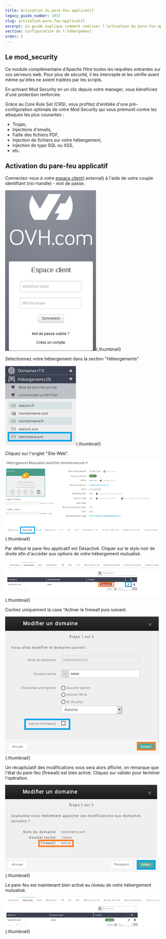 ```yaml
---
title: Activation du pare-feu applicatif
legacy_guide_number: 1937
slug: activation-pare-feu-applicatif
excerpt: Ce guide explique comment realiser l’activation du pare-feu applicatif sur un hebergement mutualise. L’activation du pare-feu (firewall) applicatif est de type mod_security.
section: Configuration de l'hébergement
order: 5
---
```



## Le mod_security
Ce module complémentaire d'Apache filtre toutes les requêtes entrantes sur vos serveurs web. Pour plus de sécurité, il les intercepte et les vérifie avant même qu'elles ne soient traitées par les scripts.

En activant Mod Security en un clic depuis votre manager, vous bénéficiez d'une protection renforcée.

Grâce au Core Rule Set (CRS), vous profitez d'emblée d'une pré-configuration optimale de votre Mod Security qui vous prémunit contre les attaques les plus courantes :

- Trojan,
- Injections d'emails,
- Faille des fichiers PDF,
- Injection de fichiers sur votre hébergement,
- injection de type SQL ou XSS,
- etc.


## Activation du pare-feu applicatif
Connectez-vous à votre [espace client](https://www.ovh.com/manager/web){.external} à l'aide de votre couple identifiant (nic-handle) - mot de passe.


![hosting](images/3005.png){.thumbnail}

Sélectionnez votre hébergement dans la section "Hébergements"


![hosting](images/3006.png){.thumbnail}

Cliquez sur l'onglet "Site Web".


![hosting](images/3007.png){.thumbnail}

Par défaut le pare-feu applicatif est Désactivé. Cliquer sur le stylo noir de droite afin d'accéder aux options de votre hébergement mutualisé.


![hosting](images/3008.png){.thumbnail}

Cochez uniquement la case "Activer le firewall puis suivant.


![hosting](images/3010.png){.thumbnail}

Un récapitulatif des modifications vous sera alors affiché, on remarque que l'état du pare-feu (firewall) est bien activé. Cliquez sur valider pour terminer l'opération.


![hosting](images/3011.png){.thumbnail}

Le pare-feu est maintenant bien activé au niveau de votre hébergement mutualisé.


![hosting](images/3012.png){.thumbnail}